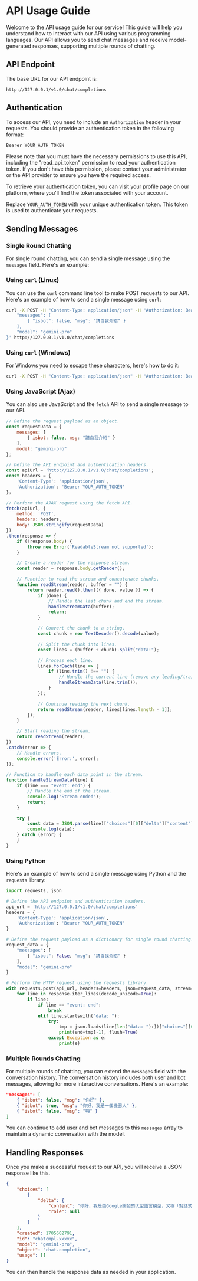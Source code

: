 # API Usage Guide

Welcome to the API usage guide for our service! This guide will help you understand how to interact with our API using various programming languages. Our API allows you to send chat messages and receive model-generated responses, supporting multiple rounds of chatting.

## API Endpoint

The base URL for our API endpoint is:
```
http://127.0.0.1/v1.0/chat/completions
```

## Authentication

To access our API, you need to include an `Authorization` header in your requests. You should provide an authentication token in the following format:
```
Bearer YOUR_AUTH_TOKEN
```

Please note that you must have the necessary permissions to use this API, including the "read_api_token" permission to read your authentication token. If you don't have this permission, please contact your administrator or the API provider to ensure you have the required access.

To retrieve your authentication token, you can visit your profile page on our platform, where you'll find the token associated with your account.

Replace `YOUR_AUTH_TOKEN` with your unique authentication token. This token is used to authenticate your requests.

## Sending Messages

### Single Round Chatting

For single round chatting, you can send a single message using the `messages` field. Here's an example:

### Using `curl` (Linux)

You can use the `curl` command line tool to make POST requests to our API. Here's an example of how to send a single message using `curl`:

```bash
curl -X POST -H "Content-Type: application/json" -H "Authorization: Bearer YOUR_AUTH_TOKEN" -d '{
    "messages": [
        { "isbot": false, "msg": "請自我介紹" }
    ],
    "model": "gemini-pro"
}' http://127.0.0.1/v1.0/chat/completions
```

### Using `curl` (Windows)

For Windows you need to escape these characters, here's how to do it:

```bash
curl -X POST -H "Content-Type: application/json" -H "Authorization: Bearer YOUR_AUTH_TOKEN" -d "{\"messages\": [{ \"isbot\": false, \"msg\": \"請自我介紹\" }],\"model\": \"gemini-pro\"}" http://127.0.0.1/v1.0/chat/completions
```

### Using JavaScript (Ajax)

You can also use JavaScript and the `fetch` API to send a single message to our API.
```javascript
// Define the request payload as an object.
const requestData = {
    messages: [
        { isbot: false, msg: "請自我介紹" }
    ],
    model: "gemini-pro"
};

// Define the API endpoint and authentication headers.
const apiUrl = 'http://127.0.0.1/v1.0/chat/completions';
const headers = {
    'Content-Type': 'application/json',
    'Authorization': 'Bearer YOUR_AUTH_TOKEN'
};

// Perform the AJAX request using the fetch API.
fetch(apiUrl, {
    method: 'POST',
    headers: headers,
    body: JSON.stringify(requestData)
})
.then(response => {
    if (!response.body) {
        throw new Error('ReadableStream not supported');
    }

    // Create a reader for the response stream.
    const reader = response.body.getReader();

    // Function to read the stream and concatenate chunks.
    function readStream(reader, buffer = "") {
        return reader.read().then(({ done, value }) => {
            if (done) {
                // Handle the last chunk and end the stream.
                handleStreamData(buffer);
                return;
            }

            // Convert the chunk to a string.
            const chunk = new TextDecoder().decode(value);

            // Split the chunk into lines.
            const lines = (buffer + chunk).split("data:");

            // Process each line.
            lines.forEach(line => {
                if (line.trim() !== "") {
                    // Handle the current line (remove any leading/trailing whitespace).
                    handleStreamData(line.trim());
                }
            });

            // Continue reading the next chunk.
            return readStream(reader, lines[lines.length - 1]);
        });
    }

    // Start reading the stream.
    return readStream(reader);
})
.catch(error => {
    // Handle errors.
    console.error('Error:', error);
});

// Function to handle each data point in the stream.
function handleStreamData(line) {
    if (line === "event: end") {
        // Handle the end of the stream.
        console.log("Stream ended");
        return;
    }

    try {
        const data = JSON.parse(line)["choices"][0]["delta"]["content"];
        console.log(data); 
    } catch (error) {
    }
}
```

### Using Python

Here's an example of how to send a single message using Python and the `requests` library:

```python
import requests, json

# Define the API endpoint and authentication headers.
api_url = 'http://127.0.0.1/v1.0/chat/completions'
headers = {
    'Content-Type': 'application/json',
    'Authorization': 'Bearer YOUR_AUTH_TOKEN'
}

# Define the request payload as a dictionary for single round chatting.
request_data = {
    "messages": [
        { "isbot": False, "msg": "請自我介紹" }
    ],
    "model": "gemini-pro"
}

# Perform the HTTP request using the requests library.
with requests.post(api_url, headers=headers, json=request_data, stream=True,timeout=60) as response:
    for line in response.iter_lines(decode_unicode=True):
        if line:
            if line == "event: end":
                break
            elif line.startswith("data: "):
                try:
                    tmp = json.loads(line[len("data: "):])["choices"][0]["delta"]["content"]
                    print(end=tmp[-1], flush=True)
                except Exception as e:
                    print(e)
```

### Multiple Rounds Chatting

For multiple rounds of chatting, you can extend the `messages` field with the conversation history. The conversation history includes both user and bot messages, allowing for more interactive conversations. Here's an example:

```json
"messages": [
    { "isbot": false, "msg": "你好" },
    { "isbot": true, "msg": "你好，我是一個機器人" },
    { "isbot": false, "msg": "嗨" }
]
```

You can continue to add user and bot messages to this `messages` array to maintain a dynamic conversation with the model.

## Handling Responses

Once you make a successful request to our API, you will receive a JSON response like this.

```json
{
    "choices": [
        {
            "delta": {
                "content": "你好，我是由Google開發的大型語言模型，又稱「對話式AI」，或稱「聊天機器人」。我透過文字進行互動，接受過大量資料的訓練，具備學習和理解的能力，能夠回答各種問題、撰寫不同的內容。\n我目前仍然在發展階段，但已經能夠執行多種語言任務，包括以下項目：\n\n* 翻譯語言\n* 回答問題\n* 撰寫故事、詩歌等不同類型的文本\n* 理解和生成程式碼\n* 玩遊戲\n* 提供書寫建議等等\n\n我的目標是成為一個功能強大的工具，幫助人們完成各種任務，並提供有用的資訊。隨著我繼續學習和成長，我希望能越來越好，為人們提供更好的服務。\n\n如果今天想請我幫忙的話，您可以提出您的要求。我將盡力提供您需要且有用的資訊",
                "role": null
            }
        }
    ],
    "created": 1705602791,
    "id": "chatcmpl-xxxxx",
    "model": "gemini-pro",
    "object": "chat.completion",
    "usage": []
}
```

You can then handle the response data as needed in your application.
